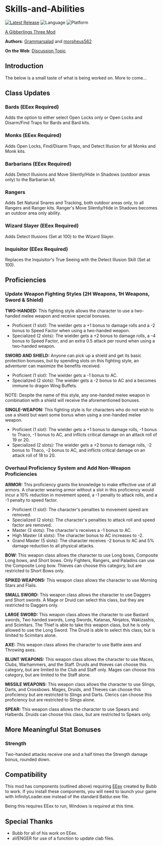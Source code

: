 # Skills-and-Abilities

[![Latest Release](https://img.shields.io/github/v/release/gibberlings3/Skills-and-Abilities?include_prereleases)](https://github.com/Gibberlings3/Skills-and-Abilities/releases/latest)
![Language](https://img.shields.io/static/v1?label=language&message=english&color=informational)
![Platform](https://img.shields.io/static/v1?label=platform&message=windows&color=informational)

[A Gibberlings Three Mod](https://www.gibberlings3.net/)

**Authors**: [Grammarsalad](https://www.gibberlings3.net/profile/6114-grammarsalad/) and [morpheus562](https://www.gibberlings3.net/profile/11591-morpheus562/)

**On the Web**: [Discussion Topic]()

## Introduction

The below is a small taste of what is being worked on. More to come...

## Class Updates

### Bards (EEex Required)

Adds the option to either select Open Locks only or Open Locks and Disarm/Find Traps for Bards and Bard kits.

### Monks (EEex Required)

Adds Open Locks, Find/Disarm Traps, and Detect Illusion for all Monks and Monk kits. 

### Barbarians (EEex Required)

Adds Detect Illusions and Move Silently/Hide in Shadows (outdoor areas only) to the Barbarian kit.

### Rangers

Adds Set Natural Snares and Tracking, both outdoor areas only, to all Rangers and Ranger kits. Ranger's Move Silently/Hide in Shadows becomes an outdoor area only ability.

### Wizard Slayer (EEex Required)

Adds Detect Illusions (Set at 100) to the Wizard Slayer.

### Inquisitor (EEex Required)

Replaces the Inquisitor's True Seeing with the Detect Illusion Skill (Set at 100).

## Proficiencies

### Update Weapon Fighting Styles (2H Weapons, 1H Weapons, Sword & Shield)

**TWO-HANDED:** This fighting style allows the character to use a two-handed melee weapon and receive special bonuses.
- Proficient (1 slot): The wielder gets a +1 bonus to damage rolls and a -2 bonus to Speed Factor when using a two-handed weapon.
- Specialized (2 slots): The wielder gets a +2 bonus to damage rolls, a -4 bonus to Speed Factor, and an extra 0.5 attack per round when using a two-handed weapon.

**SWORD AND SHIELD:** Anyone can pick up a shield and get its basic protection bonuses, but by spending slots on this fighting style, an adventurer can maximize the benefits received.
- Proficient (1 slot): The wielder gets a -1 bonus to AC.
- Specialized (2 slots): The wielder gets a -2 bonus to AC and a becomes immune to dragon Wing Buffets.

NOTE: Despite the name of this style, any one-handed melee weapon in combination with a shield will receive the aforementioned bonuses.

**SINGLE-WEAPON:** This fighting style is for characters who do not wish to use a shield but want some bonus when using a one-handed melee weapon.
- Proficient (1 slot): The wielder gets a +1 bonus to damage rolls, -1 bonus to Thaco, -1 bonus to AC, and inflicts critical damage on an attack roll of 19 or 20.
- Specialized (2 slots): The wielder gets a +2 bonus to damage rolls, -2 bonus to Thaco, -2 bonus to AC, and inflicts critical damage on an attack roll of 18 to 20.

### Overhaul Proficiency System and Add Non-Weapon Proficiencies

**ARMOR:**  This proficiency grants the knowledge to make effective use of all armors. A character wearing armor without a slot in this proficiency would incur a 10% reduction in movement speed, a -1 penalty to attack rolls, and a -1 penalty to speed factor. 
- Proficient (1 slot): The character's penalties to movement speed are removed.
- Specialized (2 slots): The character's penalties to attack roll and speed factor are removed.
- Master (3 slots): The character's receives a -1 bonus to AC.
- High Master (4 slots): The character bonus to AC increases to -2.
- Grand Master (5 slots): The character receives -2 bonus to AC and 5% damage reduction to all physical attacks.

**BOW:**  This weapon class allows the character to use Long bows, Composite Long bows, and Short bows. Only Fighters, Rangers, and Paladins can use the Composite Long bow. Thieves can choose this category, but are restricted to Short Bows only. 

**SPIKED WEAPONS:**  This weapon class allows the character to use Morning Stars and Flails.

**SMALL SWORD:**  This weapon class allows the character to use Daggers and Short swords. A Mage or Druid can select this class, but they are restricted to Daggers only.

**LARGE SWORD:**  This weapon class allows the character to use Bastard swords, Two handed swords, Long Swords, Katanas, Ninjatos, Wakizashis, and Scimitars.  The Thief is able to take this weapon class, but he is only allowed to use the Long Sword. The Druid is able to select this class, but is limited to Scimitars alone.

**AXE:**  This weapon class allows the character to use Battle axes and Throwing axes.

**BLUNT WEAPONS:**  This weapon class allows the character to use Maces, Clubs, Warhammers, and the Staff. Druids and thieves can choose this category, but are limited to the Club and Staff only. Mages can choose this category, but are limited to the Staff alone.

**MISSILE WEAPONS:** This weapon class allows the character to use Slings, Darts, and Crossbows. Mages, Druids, and Thieves can choose this proficiency but are restricted to Slings and Darts.  Clerics can choose this proficiency but are restricted to Slings alone.

**SPEAR:**  This weapon class allows the character to use Spears and Halberds.  Druids can choose this class, but are restricted to Spears only.

## More Meaningful Stat Bonuses

### Strength 

Two-handed attacks receive one and a half times the Strength damage bonus, rounded down.

## Compatibility
This mod has components (outlined above) requiring [EEex](https://github.com/Bubb13/EEex/releases/latest) created by Bubb to work. If you install these components, you will need to launch your game with InfinityLoader.exe instead of the standard Baldur.exe file.

Being this requires EEex to run, Windows is required at this time.

## Special Thanks

- Bubb for all of his work on EEex.
- aVENGER for use of a function to update clab files.
